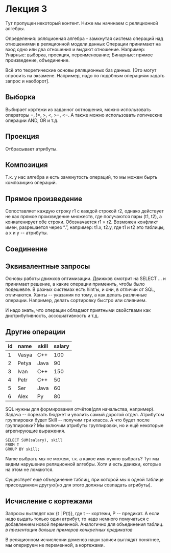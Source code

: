 # Лекция 3

Тут пропущен некоторый контент. Ниже мы начинаем с реляционной алгебры.

Определения: ряляционная алгебра - замкнутая система операций над отношениями в реляционной модели данных
Операции принимают на вход одно или два отношения и выдают отношение. Например:
Унарные: выборка, проекция, переименование;
Бинарные: прямое произведение, объединение.

Всё это теоретические основы ряляционных баз данных. [Это могут спросить на экзамене. Например, надо по подобным операциям задать запрос и наоборот].

## Выборка

Выбирает кортежи из заданног оотношения, можно использовать операторы =, !=, >, <, >=, <=. А также можно использовать логические операции AND, OR и т.д.

## Проекция

Отбрасывает атрибуты.

## Композиция

Т.к. у нас алгебра и есть замкнутость операций, то мы можем бырть композицию операций.

## Прямое произведение

Сопоставляет каждую строку r1 с каждой строкой r2, однако действует не как прямое произведение множеств, где получаются пары (t1, t2), а конкатенирует обе строки. Обозначается r1 × r2. Возможен конфликт имен, разрешается через “.”, например: t1.x, t2.y, где t1 и t2 это таблицы, а x и y -- атрибуты.

## Соединение

## Эквивалентные запросы

Основы работы движков оптимизации. Движков смотрит на SELECT ... и принимает решение, а какие операции применить, чтобы было подешевле.
В разных системах есть hint'ы, и они, в отличии от SQL, отличаются. Ханты -- указания по тому, а как делать различные операции. Например, делать сортировку быстро или слиянием.

И надо знать, что операции обладают приятными свойствами как дистрибутивность, ассоциативность и т.д.

## Другие операции

| id  | name | skill | salary |
|-----|------|-------|--------|
|  1  | Vasya| C++   | 100    |
|  2  | Petya| Java  | 90     |
|  3  | Ivan | C++   | 150    |
|  4  | Petr | C++   | 50     |
|  5  | Ser  | Java  | 60     |
|  6  | Alex | Py    | 80     |

SQL нужны для формирования отчётов(для начальства, например). Задача -- порезать бюджет и уволить самый дорогой отдел.
Атрибутом группировки будет Skill -- получим три класса. А что будет после группировки? Мы включим атрибуты группировки, но и ещё некоторые агрегирующие выражения.

```
SELECT SUM(salary), skill
FROM T
GROUP BY skill;
```

Name выбрать мы не можем, т.к. а какое имя нужно выбрать? Тут мы видим нарушение реляционной алгебры. Хотя и есть движки, которые на этом не ломаются.


Существует ещё объединение таблиц, при которой мы к одной таблице присоединяем другую(но для этого должны совпадать атрибуты).

## Исчисление с кортежами

Запросы выглядят как {t | P(t)}, где t -- кортежи, P -- предикат. А если надо выдать только один атрибут, то надо немного помучаться с добавлением новой переменной. Аналогично для объединения таблиц. *в презентации больше примеров конкретных предикатов*

В реляционном исчислении доменов наши записи выглядят понятнее, мы оперируем не переменной, а кортежами.

